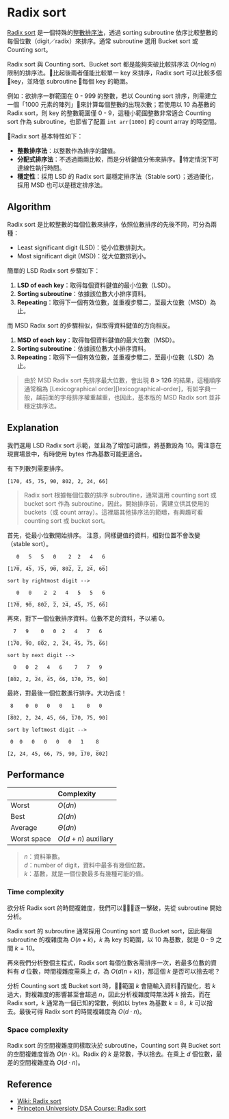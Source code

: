 # Radix sort

[Radix sort][wiki-radix-sort] 是一個特殊的[整數排序法][wiki-integer-sorting]，透過 sorting subroutine 依序比較整數的每個位數（digit／radix）來排序。通常 subroutine 選用 Bucket sort 或 Counting sort。

Radix sort 與 Counting sort、Bucket sort 都是能夠突破比較排序法 $O(n \log n)$ 限制的排序法。比起後兩者僅能比較單一 key 來排序，Radix sort 可以比較多個 key，並降低 subroutine 每個 key 的範圍。

例如：欲排序一群範圍在 0 - 999 的整數，若以 Counting sort 排序，則需建立一個「1000 元素的陣列」來計算每個整數的出現次數；若使用以 10 為基數的 Radix sort，則 key 的整數範圍僅 0 - 9，這種小範圍整數非常適合 Counting sort 作為 subroutine，也節省了配置 `int arr[1000]` 的 count array 的時空間。

Radix sort 基本特性如下：

- **整數排序法**：以整數作為排序的鍵值。
- **分配式排序法**：不透過兩兩比較，而是分析鍵值分佈來排序。特定情況下可達線性執行時間。
- **穩定性**：採用 LSD 的 Radix sort 屬穩定排序法（Stable sort）；透過優化，採用 MSD 也可以是穩定排序法。

## Algorithm

Radix sort 是比較整數的每個位數來排序，依照位數排序的先後不同，可分為兩種：

- Least significant digit (LSD)：從小位數排到大。
- Most significant digit (MSD)：從大位數排到小。

簡單的 LSD Radix sort 步驟如下：

1. **LSD of each key**：取得每個資料鍵值的最小位數（LSD）。
2. **Sorting subroutine**：依據該位數大小排序資料。
3. **Repeating**：取得下一個有效位數，並重複步驟二，至最大位數（MSD）為止。


而 MSD Radix sort 的步驟相似，但取得資料鍵值的方向相反。

1. **MSD of each key**：取得每個資料鍵值的最大位數（MSD）。
2. **Sorting subroutine**：依據該位數大小排序資料。
3. **Repeating**：取得下一個有效位數，並重複步驟二，至最小位數（LSD）為止。

> 由於 MSD Radix sort 先排序最大位數，會出現 **8 > 126** 的結果，這種順序通常稱為 [Lexicographical order][lexicographical-order]，有如字典一般，越前面的字母排序權重越重，也因此，基本版的 MSD Radix sort 並非穩定排序法。

## Explanation

我們選用 LSD Radix sort 示範，並且為了增加可讀性，將基數設為 10。需注意在現實場景中，有時使用 bytes 作為基數可能更適合。

有下列數列需要排序。

```
[170, 45, 75, 90, 802, 2, 24, 66]
```

> Radix sort 根據每個位數的排序 subroutine，通常選用 counting sort 或 bucket sort 作為 subroutine，因此，開始排序前，需建立供其使用的 buckets（或 count array）。這裡屬其他排序法的範疇，有興趣可看 counting sort 或 bucket sort。

首先，從最小位數開始排序。
注意，同樣鍵值的資料，相對位置不會改變（stable sort）。

```
   0   5   5   0    2  2   4   6
   _   _   _   _    _  _   _   _
[170, 45, 75, 90, 802, 2, 24, 66]

sort by rightmost digit -->

   0   0    2  2   4   5   5   6
   _   _    _  _   _   _   _   _
[170, 90, 802, 2, 24, 45, 75, 66]
```

再來，對下一個位數排序資料。位數不足的資料，予以補 0。

```
  7   9    0   0  2   4   7   6
  _   _    _      _   _   _   _
[170, 90, 802, 2, 24, 45, 75, 66]

sort by next digit -->

  0   0  2   4   6    7   7   9
  _      _   _   _    _   _   _
[802, 2, 24, 45, 66, 170, 75, 90]
```

最終，對最後一個位數進行排序。大功告成！

```
 8    0  0   0   0   1    0   0
 _                   _
[802, 2, 24, 45, 66, 170, 75, 90]

sort by leftmost digit -->

 0  0   0   0   0   0   1    8
                        _    _
[2, 24, 45, 66, 75, 90, 170, 802]
```

## Performance

|              | Complexity           |
| :----------- | :------------------- |
| Worst        | $O(dn)$              |
| Best         | $\Omega(dn)$         |
| Average      | $\Theta(dn)$         |
| Worst space  | $O(d + n)$ auxiliary |

> $n$：資料筆數。  
> $d$：number of digit，資料中最多有幾個位數。  
> $k$：基數，就是一個位數最多有幾種可能的值。

### Time complexity

欲分析 Radix sort 的時間複雜度，我們可以逐一擊破，先從 subroutine 開始分析。

Radix sort 的 subroutine 通常採用 Counting sort 或 Bucket sort，因此每個 subroutine 的複雜度為 $O(n + k)$，$k$ 為 key 的範圍，以 10 為基數，就是 0 - 9 之間 $k = 10$。

再來我們分析整個主程式，Radix sort 每個位數各需排序一次，若最多位數的資料有 $d$ 位數，時間複雜度需乘上 $d$，為 $O(d (n + k))$，那這個 $k$ 是否可以捨去呢？

分析 Counting sort 或 Bucket sort 時，範圍 $k$ 會隨輸入資料而變化，若 $k$ 過大，對複雜度的影響甚至會超過 $n$，因此分析複雜度時無法將 $k$ 捨去。而在 Radix sort，$k$ 通常為一個已知的常數，例如以 bytes 為基數 $k = 8$，$k$ 可以捨去。最後可得 Radix sort 的時間複雜度為 $O(d \cdot n)$。

### Space complexity

Radix sort 的空間複雜度同樣取決於 subroutine，Counting sort 與 Bucket sort 的空間複雜度皆為 $O(n \cdot k)$。Radix 的 $k$ 是常數，予以捨去。在乘上 $d$ 個位數，最差的空間複雜度為 $O(d \cdot n)$。

## Reference

- [Wiki: Radix sort][wiki-radix-sort]
- [Princeton Universioty DSA Course: Radix sort][dsa-radix-sort]

[wiki-radix-sort]: https://en.wikipedia.org/wiki/Radix_sort

[wiki-integer-sorting]: https://en.wikipedia.org/wiki/Integer_sorting
[wiki-lexicographical-order]: https://en.wikipedia.org/wiki/Lexicographical_order

[dsa-radix-sort]: https://www.cs.princeton.edu/~rs/AlgsDS07/18RadixSort.pdf

